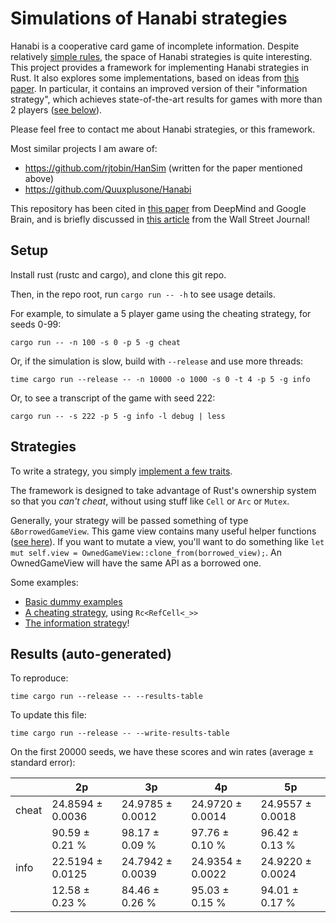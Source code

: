 # Simulations of Hanabi strategies

Hanabi is a cooperative card game of incomplete information.
Despite relatively [simple rules](https://boardgamegeek.com/article/10670613#10670613),
the space of Hanabi strategies is quite interesting.
This project provides a framework for implementing Hanabi strategies in Rust.
It also explores some implementations, based on ideas from
[this paper](https://d0474d97-a-62cb3a1a-s-sites.googlegroups.com/site/rmgpgrwc/research-papers/Hanabi_final.pdf).
In particular, it contains an improved version of their "information strategy",
which achieves state-of-the-art results for games with more than 2 players ([see below](#results)).

Please feel free to contact me about Hanabi strategies, or this framework.

Most similar projects I am aware of:
- https://github.com/rjtobin/HanSim (written for the paper mentioned above)
- https://github.com/Quuxplusone/Hanabi

This repository has been cited in [this paper](https://arxiv.org/abs/1902.00506) from DeepMind and Google Brain, and is briefly discussed in [this article](https://www.wsj.com/articles/why-the-card-game-hanabi-is-the-next-big-hurdle-for-artificial-intelligence-11553875351) from the Wall Street Journal!

## Setup

Install rust (rustc and cargo), and clone this git repo.

Then, in the repo root, run `cargo run -- -h` to see usage details.

For example, to simulate a 5 player game using the cheating strategy, for seeds 0-99:
```
cargo run -- -n 100 -s 0 -p 5 -g cheat
```

Or, if the simulation is slow, build with `--release` and use more threads:
```
time cargo run --release -- -n 10000 -o 1000 -s 0 -t 4 -p 5 -g info
```

Or, to see a transcript of the game with seed 222:
```
cargo run -- -s 222 -p 5 -g info -l debug | less
```

## Strategies

To write a strategy, you simply [implement a few traits](src/strategy.rs).

The framework is designed to take advantage of Rust's ownership system
so that you *can't cheat*, without using stuff like `Cell` or `Arc` or `Mutex`.

Generally, your strategy will be passed something of type `&BorrowedGameView`.
This game view contains many useful helper functions ([see here](src/game.rs)).
If you want to mutate a view, you'll want to do something like
`let mut self.view = OwnedGameView::clone_from(borrowed_view);`.
An OwnedGameView will have the same API as a borrowed one.

Some examples:

- [Basic dummy examples](src/strategies/examples.rs)
- [A cheating strategy](src/strategies/cheating.rs), using `Rc<RefCell<_>>`
- [The information strategy](src/strategies/information.rs)!

## Results (auto-generated)

To reproduce:
```
time cargo run --release -- --results-table
```

To update this file:
```
time cargo run --release -- --write-results-table
```

On the first 20000 seeds, we have these scores and win rates (average ± standard error):

|         |   2p    |   3p    |   4p    |   5p    |
|---------|------------------|------------------|------------------|------------------|
| cheat   | 24.8594 ± 0.0036 | 24.9785 ± 0.0012 | 24.9720 ± 0.0014 | 24.9557 ± 0.0018 |
|         | 90.59 ± 0.21 % | 98.17 ± 0.09 % | 97.76 ± 0.10 % | 96.42 ± 0.13 % |
| info    | 22.5194 ± 0.0125 | 24.7942 ± 0.0039 | 24.9354 ± 0.0022 | 24.9220 ± 0.0024 |
|         | 12.58 ± 0.23 % | 84.46 ± 0.26 % | 95.03 ± 0.15 % | 94.01 ± 0.17 % |
